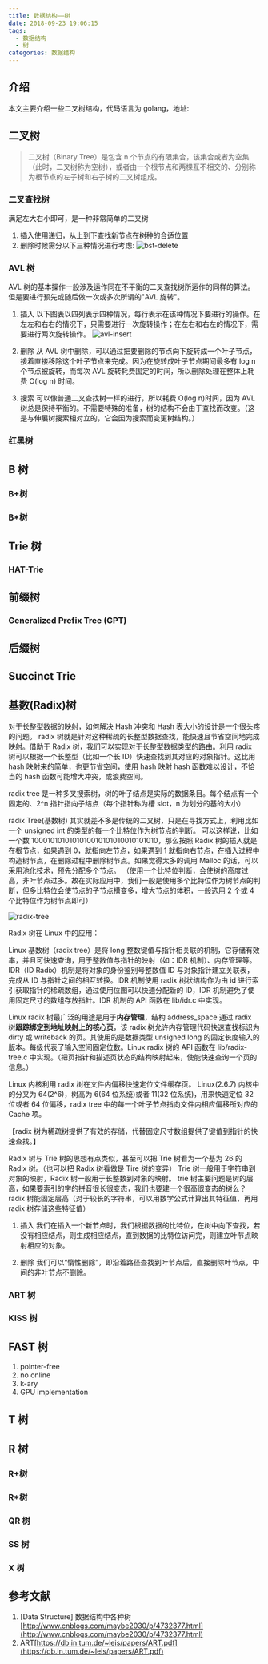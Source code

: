 ```yaml
---
title: 数据结构——树
date: 2018-09-23 19:06:15
tags:
  - 数据结构
  - 树
categories: 数据结构
---
```


## 介绍

本文主要介绍一些二叉树结构，代码语言为 golang，地址:

## 二叉树

> 二叉树（Binary Tree）是包含 n 个节点的有限集合，该集合或者为空集（此时，二叉树称为空树），或者由一个根节点和两棵互不相交的、分别称为根节点的左子树和右子树的二叉树组成。

### 二叉查找树

满足左大右小即可，是一种非常简单的二叉树

1.  插入使用递归，从上到下查找新节点在树种的合适位置
2.  删除时候需分以下三种情况进行考虑:
    ![bst-delete](/images/2018/09/bst-delete.png)

### AVL 树

AVL 树的基本操作一般涉及运作同在不平衡的二叉查找树所运作的同样的算法。但是要进行预先或随后做一次或多次所谓的"AVL 旋转"。

1.  插入
    以下图表以四列表示四种情况，每行表示在该种情况下要进行的操作。在左左和右右的情况下，只需要进行一次旋转操作；在左右和右左的情况下，需要进行两次旋转操作。
    ![avl-insert](/images/2018/09/avl-insert.png)

2.  删除
    从 AVL 树中删除，可以通过把要删除的节点向下旋转成一个叶子节点，接着直接移除这个叶子节点来完成。因为在旋转成叶子节点期间最多有 log n 个节点被旋转，而每次 AVL 旋转耗费固定的时间，所以删除处理在整体上耗费 O(log n) 时间。
3.  搜索
    可以像普通二叉查找树一样的进行，所以耗费 O(log n)时间，因为 AVL 树总是保持平衡的。不需要特殊的准备，树的结构不会由于查找而改变。（这是与伸展树搜索相对立的，它会因为搜索而变更树结构。）

### 红黑树

## B 树

### B+树

### B\*树

## Trie 树

### HAT-Trie

## 前缀树

### Generalized Prefix Tree (GPT)

## 后缀树

## Succinct Trie

## 基数(Radix)树

对于长整型数据的映射，如何解决 Hash 冲突和 Hash 表大小的设计是一个很头疼的问题。
radix 树就是针对这种稀疏的长整型数据查找，能快速且节省空间地完成映射。借助于 Radix 树，我们可以实现对于长整型数据类型的路由。利用 radix 树可以根据一个长整型（比如一个长 ID）快速查找到其对应的对象指针。这比用 hash 映射来的简单，也更节省空间，使用 hash 映射 hash 函数难以设计，不恰当的 hash 函数可能增大冲突，或浪费空间。

radix tree 是一种多叉搜索树，树的叶子结点是实际的数据条目。每个结点有一个固定的、2^n 指针指向子结点（每个指针称为槽 slot，n 为划分的基的大小）

radix Tree(基数树) 其实就差不多是传统的二叉树，只是在寻找方式上，利用比如一个 unsigned int 的类型的每一个比特位作为树节点的判断。
可以这样说，比如一个数 1000101010101010010101010010101010，那么按照 Radix 树的插入就是在根节点，如果遇到 0，就指向左节点，如果遇到 1 就指向右节点，在插入过程中构造树节点，在删除过程中删除树节点。如果觉得太多的调用 Malloc 的话，可以采用池化技术，预先分配多个节点。
（使用一个比特位判断，会使树的高度过高，非叶节点过多。故在实际应用中，我们一般是使用多个比特位作为树节点的判断，但多比特位会使节点的子节点槽变多，增大节点的体积，一般选用 2 个或 4 个比特位作为树节点即可）

![radix-tree](/images/2018/09/radix-tree.png)

Radix 树在 Linux 中的应用：

Linux 基数树（radix tree）是将 long 整数键值与指针相关联的机制，它存储有效率，并且可快速查询，用于整数值与指针的映射（如：IDR 机制）、内存管理等。
IDR（ID Radix）机制是将对象的身份鉴别号整数值 ID 与对象指针建立关联表，完成从 ID 与指针之间的相互转换。IDR 机制使用 radix 树状结构作为由 id 进行索引获取指针的稀疏数组，通过使用位图可以快速分配新的 ID，IDR 机制避免了使用固定尺寸的数组存放指针。IDR 机制的 API 函数在 lib/idr.c 中实现。

Linux radix 树最广泛的用途是用于**内存管理**，结构 address_space 通过 radix 树**跟踪绑定到地址映射上的核心页**，该 radix 树允许内存管理代码快速查找标识为 dirty 或 writeback 的页。其使用的是数据类型 unsigned long 的固定长度输入的版本。每级代表了输入空间固定位数。Linux radix 树的 API 函数在 lib/radix-tree.c 中实现。（把页指针和描述页状态的结构映射起来，使能快速查询一个页的信息。）

Linux 内核利用 radix 树在文件内偏移快速定位文件缓存页。
Linux(2.6.7) 内核中的分叉为 64(2^6)，树高为 6(64 位系统)或者 11(32 位系统)，用来快速定位 32 位或者 64 位偏移，radix tree 中的每一个叶子节点指向文件内相应偏移所对应的 Cache 项。

【radix 树为稀疏树提供了有效的存储，代替固定尺寸数组提供了键值到指针的快速查找。】

Radix 树与 Trie 树的思想有点类似，甚至可以把 Trie 树看为一个基为 26 的 Radix 树。（也可以把 Radix 树看做是 Tire 树的变异）
Trie 树一般用于字符串到对象的映射，Radix 树一般用于长整数到对象的映射。
trie 树主要问题是树的层高，如果要索引的字的拼音很长很变态，我们也要建一个很高很变态的树么？
radix 树能固定层高（对于较长的字符串，可以用数学公式计算出其特征值，再用 radix 树存储这些特征值）

1. 插入
   我们在插入一个新节点时，我们根据数据的比特位，在树中向下查找，若没有相应结点，则生成相应结点，直到数据的比特位访问完，则建立叶节点映射相应的对象。

2. 删除
   我们可以“惰性删除”，即沿着路径查找到叶节点后，直接删除叶节点，中间的非叶节点不删除。

### ART 树

### KISS 树

## FAST 树

1.  pointer-free
2.  no online
3.  k-ary
4.  GPU implementation

## T 树

## R 树

### R+树

### R\*树

### QR 树

### SS 树

### X 树

## 参考文献

1.  [Data Structure] 数据结构中各种树 [http://www.cnblogs.com/maybe2030/p/4732377.html](http://www.cnblogs.com/maybe2030/p/4732377.html)
2.  ART[https://db.in.tum.de/~leis/papers/ART.pdf](https://db.in.tum.de/~leis/papers/ART.pdf)
